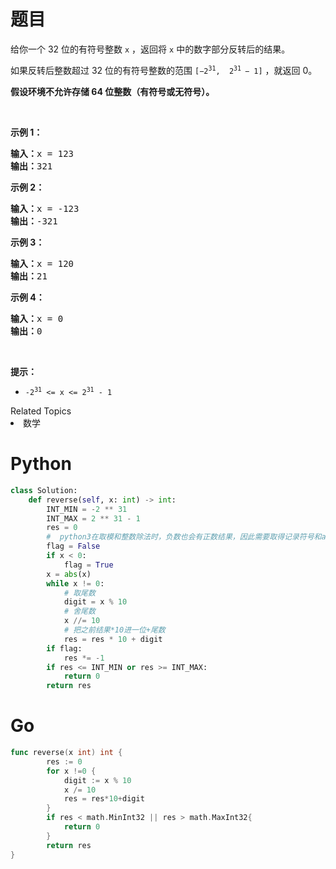 # 题目
<p>给你一个 32 位的有符号整数 <code>x</code> ，返回将 <code>x</code> 中的数字部分反转后的结果。</p>

<p>如果反转后整数超过 32 位的有符号整数的范围 <code>[−2<sup>31</sup>,  2<sup>31 </sup>− 1]</code> ，就返回 0。</p>
<strong>假设环境不允许存储 64 位整数（有符号或无符号）。</strong>

<p> </p>

<p><strong>示例 1：</strong></p>

<pre>
<strong>输入：</strong>x = 123
<strong>输出：</strong>321
</pre>

<p><strong>示例 2：</strong></p>

<pre>
<strong>输入：</strong>x = -123
<strong>输出：</strong>-321
</pre>

<p><strong>示例 3：</strong></p>

<pre>
<strong>输入：</strong>x = 120
<strong>输出：</strong>21
</pre>

<p><strong>示例 4：</strong></p>

<pre>
<strong>输入：</strong>x = 0
<strong>输出：</strong>0
</pre>

<p> </p>

<p><strong>提示：</strong></p>

<ul>
	<li><code>-2<sup>31</sup> <= x <= 2<sup>31</sup> - 1</code></li>
</ul>
<div><div>Related Topics</div><div><li>数学</li></div></div>

# Python

```python
class Solution:
    def reverse(self, x: int) -> int:
        INT_MIN = -2 ** 31
        INT_MAX = 2 ** 31 - 1
        res = 0
        #  python3在取模和整数除法时，负数也会有正数结果，因此需要取得记录符号和abs(x)
        flag = False
        if x < 0:
            flag = True
        x = abs(x)
        while x != 0:
            # 取尾数
            digit = x % 10
            # 舍尾数
            x //= 10
            # 把之前结果*10进一位+尾数
            res = res * 10 + digit
        if flag:
            res *= -1
        if res <= INT_MIN or res >= INT_MAX:
            return 0
        return res
```



# Go

```go
func reverse(x int) int {
        res := 0
        for x !=0 {
            digit := x % 10
            x /= 10
            res = res*10+digit
        }
        if res < math.MinInt32 || res > math.MaxInt32{
            return 0
        }
        return res
}
```